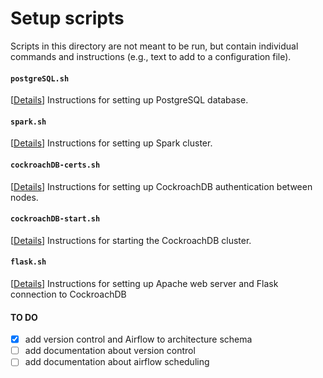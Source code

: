# Setup scripts

Scripts in this directory are not meant to be run, but contain individual commands and instructions (e.g., text to add to a configuration file).


#### `postgreSQL.sh` 
[[Details](https://github.com/sanoke/fedspend/wiki/Setting-up:-PostgreSQL)] Instructions for setting up PostgreSQL database.

#### `spark.sh` 
[[Details](https://github.com/sanoke/fedspend/wiki/Setting-up:-Spark-cluster)] Instructions for setting up Spark cluster.


#### `cockroachDB-certs.sh` 
[[Details](https://github.com/sanoke/fedspend/wiki/Setting-up:-CockroachDB)] Instructions for setting up CockroachDB authentication between nodes. 

#### `cockroachDB-start.sh` 
[[Details](https://github.com/sanoke/fedspend/wiki/Setting-up:-CockroachDB)] Instructions for starting the CockroachDB cluster.


#### `flask.sh` 
[[Details](https://github.com/sanoke/fedspend/wiki/Setting-Up:-Flask)] Instructions for setting up Apache web server and Flask connection to CockroachDB

#### TO DO
- [x] add version control and Airflow to architecture schema
- [ ] add documentation about version control 
- [ ] add documentation about airflow scheduling
